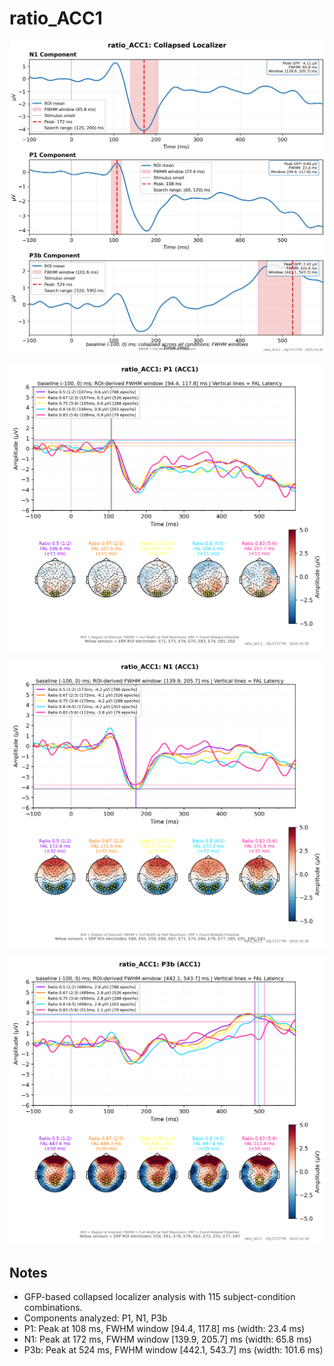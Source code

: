 # ratio_ACC1

![figure](docs/assets/plots/ratio_ACC1/ratio_ACC1-collapsed_localizer.png)

![figure](docs/assets/plots/ratio_ACC1/ratio_ACC1-P1.png)

![figure](docs/assets/plots/ratio_ACC1/ratio_ACC1-N1.png)

![figure](docs/assets/plots/ratio_ACC1/ratio_ACC1-P3b.png)


## Notes

- GFP-based collapsed localizer analysis with 115 subject-condition combinations.
- Components analyzed: P1, N1, P3b
- P1: Peak at 108 ms, FWHM window [94.4, 117.8] ms (width: 23.4 ms)
- N1: Peak at 172 ms, FWHM window [139.9, 205.7] ms (width: 65.8 ms)
- P3b: Peak at 524 ms, FWHM window [442.1, 543.7] ms (width: 101.6 ms)
